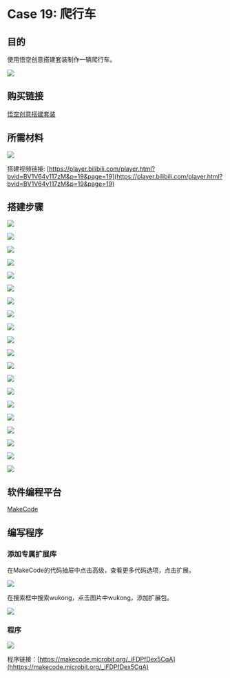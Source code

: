 ﻿# Case 19: 爬行车
## 目的
使用悟空创意搭建套装制作一辆爬行车。

![](https://wiki-media-ef.oss-cn-hongkong.aliyuncs.com//images/case-19-01.png)

## 购买链接

[悟空创意搭建套装](https://item.taobao.com/item.htm?id=649813731275&spm=2015.23436601.0.0)

## 所需材料

![](https://wiki-media-ef.oss-cn-hongkong.aliyuncs.com//images/case-19-02.png)

搭建视频链接:
[https://player.bilibili.com/player.html?bvid=BV1V64y117zM&p=19&page=19](https://player.bilibili.com/player.html?bvid=BV1V64y117zM&p=19&page=19)

## 搭建步骤


![](https://wiki-media-ef.oss-cn-hongkong.aliyuncs.com//images/step-case-19-01.png)

![](https://wiki-media-ef.oss-cn-hongkong.aliyuncs.com//images/step-case-19-02.png)

![](https://wiki-media-ef.oss-cn-hongkong.aliyuncs.com//images/step-case-19-03.png)

![](https://wiki-media-ef.oss-cn-hongkong.aliyuncs.com//images/step-case-19-04.png)

![](https://wiki-media-ef.oss-cn-hongkong.aliyuncs.com//images/step-case-19-05.png)

![](https://wiki-media-ef.oss-cn-hongkong.aliyuncs.com//images/step-case-19-06.png)

![](https://wiki-media-ef.oss-cn-hongkong.aliyuncs.com//images/step-case-19-07.png)

![](https://wiki-media-ef.oss-cn-hongkong.aliyuncs.com//images/step-case-19-08.png)

![](https://wiki-media-ef.oss-cn-hongkong.aliyuncs.com//images/step-case-19-09.png)

![](https://wiki-media-ef.oss-cn-hongkong.aliyuncs.com//images/step-case-19-10.png)

![](https://wiki-media-ef.oss-cn-hongkong.aliyuncs.com//images/step-case-19-11.png)

![](https://wiki-media-ef.oss-cn-hongkong.aliyuncs.com//images/step-case-19-12.png)

![](https://wiki-media-ef.oss-cn-hongkong.aliyuncs.com//images/step-case-19-13.png)

![](https://wiki-media-ef.oss-cn-hongkong.aliyuncs.com//images/step-case-19-14.png)

![](https://wiki-media-ef.oss-cn-hongkong.aliyuncs.com//images/step-case-19-15.png)

![](https://wiki-media-ef.oss-cn-hongkong.aliyuncs.com//images/step-case-19-16.png)

![](https://wiki-media-ef.oss-cn-hongkong.aliyuncs.com//images/step-case-19-17.png)

![](https://wiki-media-ef.oss-cn-hongkong.aliyuncs.com//images/step-case-19-18.png)

![](https://wiki-media-ef.oss-cn-hongkong.aliyuncs.com//images/step-case-19-19.png)

![](https://wiki-media-ef.oss-cn-hongkong.aliyuncs.com//images/step-case-19-20.png)

## 软件编程平台

[MakeCode](https://makecode.microbit.org/)

## 编写程序
### 添加专属扩展库

在MakeCode的代码抽屉中点击高级，查看更多代码选项，点击扩展。

![](https://wiki-media-ef.oss-cn-hongkong.aliyuncs.com//images/case-01-03.png)

在搜索框中搜索wukong，点击图片中wukong，添加扩展包。

![](https://wiki-media-ef.oss-cn-hongkong.aliyuncs.com//images/case-01-04.png)





### 程序

![](https://wiki-media-ef.oss-cn-hongkong.aliyuncs.com//images/case-11-03.png)

程序链接：[https://makecode.microbit.org/_iFDPfDex5CqA](hhttps://makecode.microbit.org/_iFDPfDex5CqA)
